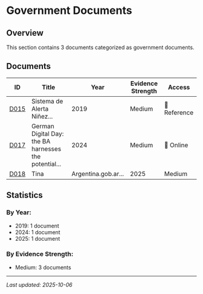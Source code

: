 # Government Documents

## Overview

This section contains 3 documents categorized as government documents.

## Documents

| ID | Title | Year | Evidence Strength | Access |
|----|-------|------|-------------------|--------|
| [D015](D015.md) | Sistema de Alerta Niñez... | 2019 | Medium | 📄 Reference |
| [D017](D017.md) | German Digital Day: the BA harnesses the potential... | 2024 | Medium | 🔗 Online |
| [D018](D018.md) | Tina | Argentina.gob.ar... | 2025 | Medium | 🔗 Online |

## Statistics

### By Year:
- 2019: 1 document
- 2024: 1 document
- 2025: 1 document

### By Evidence Strength:
- Medium: 3 documents

---
*Last updated: 2025-10-06*
